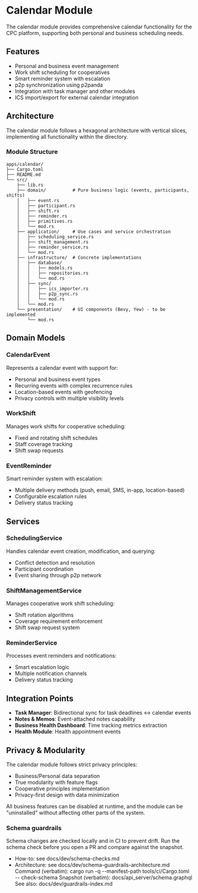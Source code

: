 # Calendar Module

The calendar module provides comprehensive calendar functionality for the CPC platform, supporting both personal and business scheduling needs.

## Features

- Personal and business event management
- Work shift scheduling for cooperatives
- Smart reminder system with escalation
- p2p synchronization using p2panda
- Integration with task manager and other modules
- ICS import/export for external calendar integration

## Architecture

The calendar module follows a hexagonal architecture with vertical slices, implementing all functionality within the directory.

### Module Structure

```
apps/calendar/
├── Cargo.toml
├── README.md
└── src/
    ├── lib.rs
    ├── domain/          # Pure business logic (events, participants, shifts)
    │   ├── event.rs
    │   ├── participant.rs
    │   ├── shift.rs
    │   ├── reminder.rs
    │   ├── primitives.rs
    │   └── mod.rs
    ├── application/     # Use cases and service orchestration
    │   ├── scheduling_service.rs
    │   ├── shift_management.rs
    │   ├── reminder_service.rs
    │   └── mod.rs
    ├── infrastructure/  # Concrete implementations
    │   ├── database/
    │   │   ├── models.rs
    │   │   ├── repositories.rs
    │   │   └── mod.rs
    │   ├── sync/
    │   │   ├── ics_importer.rs
    │   │   ├── p2p_sync.rs
    │   │   └── mod.rs
    │   └── mod.rs
    └── presentation/    # UI components (Bevy, Yew) - to be implemented
        └── mod.rs
```

## Domain Models

### CalendarEvent

Represents a calendar event with support for:
- Personal and business event types
- Recurring events with complex recurrence rules
- Location-based events with geofencing
- Privacy controls with multiple visibility levels

### WorkShift

Manages work shifts for cooperative scheduling:
- Fixed and rotating shift schedules
- Staff coverage tracking
- Shift swap requests

### EventReminder

Smart reminder system with escalation:
- Multiple delivery methods (push, email, SMS, in-app, location-based)
- Configurable escalation rules
- Delivery status tracking

## Services

### SchedulingService

Handles calendar event creation, modification, and querying:
- Conflict detection and resolution
- Participant coordination
- Event sharing through p2p network

### ShiftManagementService

Manages cooperative work shift scheduling:
- Shift rotation algorithms
- Coverage requirement enforcement
- Shift swap request system

### ReminderService

Processes event reminders and notifications:
- Smart escalation logic
- Multiple notification channels
- Delivery status tracking

## Integration Points

- **Task Manager**: Bidirectional sync for task deadlines ↔ calendar events
- **Notes & Memos**: Event-attached notes capability
- **Business Health Dashboard**: Time tracking metrics extraction
- **Health Module**: Health appointment events

## Privacy & Modularity

The calendar module follows strict privacy principles:
- Business/Personal data separation
- True modularity with feature flags
- Cooperative principles implementation
- Privacy-first design with data minimization

All business features can be disabled at runtime, and the module can be "uninstalled" without affecting other parts of the system.

### Schema guardrails
Schema changes are checked locally and in CI to prevent drift. Run the schema check before you open a PR and compare against the snapshot.
- How-to: see docs/dev/schema-checks.md
- Architecture: see docs/dev/schema-guardrails-architecture.md
Command (verbatim):
cargo run -q --manifest-path tools/ci/Cargo.toml -- check-schema
Snapshot (verbatim):
docs/api_server/schema.graphql
See also: docs/dev/guardrails-index.md